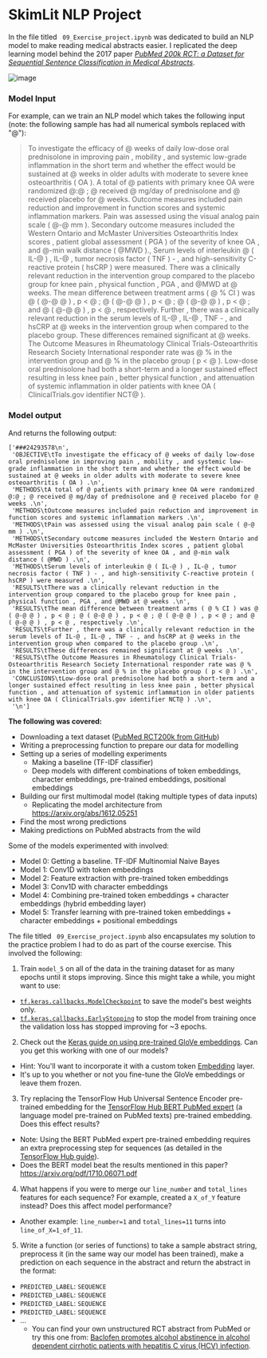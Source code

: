 # SkimLit NLP Project

In the file titled ` 09_Exercise_project.ipynb` was dedicated to build an NLP model to make reading medical abstracts easier. I replicated the deep learning model behind the 2017 paper [*PubMed 200k RCT: a Dataset for Sequential Sentence Classification in Medical Abstracts*](https://arxiv.org/abs/1710.06071).

![image](https://raw.githubusercontent.com/mrdbourke/tensorflow-deep-learning/main/images/09-skimlit-overview-input-and-output.png)

### Model Input

For example, can we train an NLP model which takes the following input (note: the following sample has had all numerical symbols replaced with "@"):

> To investigate the efficacy of @ weeks of daily low-dose oral prednisolone in improving pain , mobility , and systemic low-grade inflammation in the short term and whether the effect would be sustained at @ weeks in older adults with moderate to severe knee osteoarthritis ( OA ). A total of @ patients with primary knee OA were randomized @:@ ; @ received @ mg/day of prednisolone and @ received placebo for @ weeks. Outcome measures included pain reduction and improvement in function scores and systemic inflammation markers. Pain was assessed using the visual analog pain scale ( @-@ mm ).
Secondary outcome measures included the Western Ontario and McMaster Universities Osteoarthritis Index scores , patient global assessment ( PGA ) of the severity of knee OA , and @-min walk distance ( @MWD ).,
Serum levels of interleukin @ ( IL-@ ) , IL-@ , tumor necrosis factor ( TNF ) - , and high-sensitivity C-reactive protein ( hsCRP ) were measured.
There was a clinically relevant reduction in the intervention group compared to the placebo group for knee pain , physical function , PGA , and @MWD at @ weeks. The mean difference between treatment arms ( @ % CI ) was @ ( @-@ @ ) , p < @ ; @ ( @-@ @ ) , p < @ ; @ ( @-@ @ ) , p < @ ; and @ ( @-@ @ ) , p < @ , respectively. Further , there was a clinically relevant reduction in the serum levels of IL-@ , IL-@ , TNF - , and hsCRP at @ weeks in the intervention group when compared to the placebo group. These differences remained significant at @ weeks. The Outcome Measures in Rheumatology Clinical Trials-Osteoarthritis Research Society International responder rate was @ % in the intervention group and @ % in the placebo group ( p < @ ). Low-dose oral prednisolone had both a short-term and a longer sustained effect resulting in less knee pain , better physical function , and attenuation of systemic inflammation in older patients with knee OA ( ClinicalTrials.gov identifier NCT@ ).

### Model output

And returns the following output:

```
['###24293578\n',
 'OBJECTIVE\tTo investigate the efficacy of @ weeks of daily low-dose oral prednisolone in improving pain , mobility , and systemic low-grade inflammation in the short term and whether the effect would be sustained at @ weeks in older adults with moderate to severe knee osteoarthritis ( OA ) .\n',
 'METHODS\tA total of @ patients with primary knee OA were randomized @:@ ; @ received @ mg/day of prednisolone and @ received placebo for @ weeks .\n',
 'METHODS\tOutcome measures included pain reduction and improvement in function scores and systemic inflammation markers .\n',
 'METHODS\tPain was assessed using the visual analog pain scale ( @-@ mm ) .\n',
 'METHODS\tSecondary outcome measures included the Western Ontario and McMaster Universities Osteoarthritis Index scores , patient global assessment ( PGA ) of the severity of knee OA , and @-min walk distance ( @MWD ) .\n',
 'METHODS\tSerum levels of interleukin @ ( IL-@ ) , IL-@ , tumor necrosis factor ( TNF ) - , and high-sensitivity C-reactive protein ( hsCRP ) were measured .\n',
 'RESULTS\tThere was a clinically relevant reduction in the intervention group compared to the placebo group for knee pain , physical function , PGA , and @MWD at @ weeks .\n',
 'RESULTS\tThe mean difference between treatment arms ( @ % CI ) was @ ( @-@ @ ) , p < @ ; @ ( @-@ @ ) , p < @ ; @ ( @-@ @ ) , p < @ ; and @ ( @-@ @ ) , p < @ , respectively .\n',
 'RESULTS\tFurther , there was a clinically relevant reduction in the serum levels of IL-@ , IL-@ , TNF - , and hsCRP at @ weeks in the intervention group when compared to the placebo group .\n',
 'RESULTS\tThese differences remained significant at @ weeks .\n',
 'RESULTS\tThe Outcome Measures in Rheumatology Clinical Trials-Osteoarthritis Research Society International responder rate was @ % in the intervention group and @ % in the placebo group ( p < @ ) .\n',
 'CONCLUSIONS\tLow-dose oral prednisolone had both a short-term and a longer sustained effect resulting in less knee pain , better physical function , and attenuation of systemic inflammation in older patients with knee OA ( ClinicalTrials.gov identifier NCT@ ) .\n',
 '\n']
 ```

**The following was covered:**

* Downloading a text dataset ([PubMed RCT200k from GitHub](https://github.com/Franck-Dernoncourt/pubmed-rct))
* Writing a preprocessing function to prepare our data for modelling
* Setting up a series of modelling experiments
   * Making a baseline (TF-IDF classifier)
   * Deep models with different combinations of token embeddings, character embeddings, pre-trained embeddings, positional embeddings
* Building our first multimodal model (taking multiple types of data inputs)
   * Replicating the model architecture from https://arxiv.org/abs/1612.05251
* Find the most wrong predictions
* Making predictions on PubMed abstracts from the wild


Some of the models experimented with involved:

* Model 0: Getting a baseline. TF-IDF Multinomial Naive Bayes
* Model 1: Conv1D with token embeddings
* Model 2: Feature extraction with pre-trained token embeddings
* Model 3: Conv1D with character embeddings
* Model 4: Combining pre-trained token embeddings + character embeddings (hybrid embedding layer)
* Model 5: Transfer learning with pre-trained token embeddings + character embeddings + positional embeddings


The file titled ` 09_Exercise_project.ipynb` also encapsulates my solution to the practice problem I had to do as part of the course exercise. This involved the following:

1. Train `model_5` on all of the data in the training dataset for as many epochs until it stops improving. Since this might take a while, you might want to use:
* [`tf.keras.callbacks.ModelCheckpoint`](https://www.tensorflow.org/api_docs/python/tf/keras/callbacks/ModelCheckpoint) to save the model's best weights only.
* [`tf.keras.callbacks.EarlyStopping`](https://www.tensorflow.org/api_docs/python/tf/keras/callbacks/EarlyStopping) to stop the model from training once the validation loss has stopped improving for ~3 epochs.

2. Check out the [Keras guide on using pre-trained GloVe embeddings](https://keras.io/examples/nlppretrained_word_embeddings/). Can you get this working with one of our models?
* Hint: You'll want to incorporate it with a custom token [Embedding](https://www.tensorflow.org/api_docs/python/tf/keras/layers/Embedding) layer.
* It's up to you whether or not you fine-tune the GloVe embeddings or leave them frozen.


3. Try replacing the TensorFlow Hub Universal Sentence Encoder pre-trained embedding for the [TensorFlow Hub BERT PubMed expert](https://tfhub.dev/google/experts/bert/pubmed/2) (a language model pre-trained on PubMed texts) pre-trained embedding. Does this effect results?
* Note: Using the BERT PubMed expert pre-trained embedding requires an extra preprocessing step for sequences (as detailed in the [TensorFlow Hub guide](https://tfhub.dev/google/experts/bert/pubmed/2)).
* Does the BERT model beat the results mentioned in this paper? https://arxiv.org/pdf/1710.06071.pdf

4. What happens if you were to merge our `line_number` and `total_lines` features for each sequence? For example, created a `X_of_Y` feature instead? Does this affect model performance?
* Another example: `line_number=1` and `total_lines=11` turns into `line_of_X=1_of_11`.

5. Write a function (or series of functions) to take a sample abstract string, preprocess it (in the same way our model has been trained), make a prediction on each sequence in the abstract and return the abstract in the format:
* `PREDICTED_LABEL`: `SEQUENCE`
* `PREDICTED_LABEL`: `SEQUENCE`
* `PREDICTED_LABEL`: `SEQUENCE`
* `PREDICTED_LABEL`: `SEQUENCE`
* ...
  * You can find your own unstructured RCT abstract from PubMed or try this one from: [Baclofen promotes alcohol abstinence in alcohol dependent cirrhotic patients with hepatitis C virus (HCV) infection](https://pubmed.ncbi.nlm.nih.gov/22244707/).
